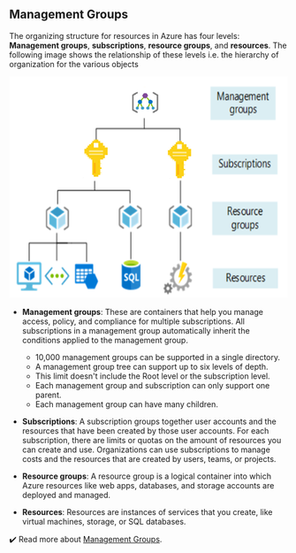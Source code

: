 ## Management Groups

The organizing structure for resources in Azure has four levels: **Management groups**, **subscriptions**, **resource groups**, and **resources**. The following image shows the relationship of these levels i.e. the hierarchy of organization for the various objects


![Screenshot of the hierarchy for objects in Azure.](../media/hierarchy.png)

+ **Management groups**: These are containers that help you manage access, policy, and compliance for multiple subscriptions. All subscriptions in a management group automatically inherit the conditions applied to the management group.

    + 10,000 management groups can be supported in a single directory.
    + A management group tree can support up to six levels of depth. 
    + This limit doesn't include the Root level or the subscription level.
    + Each management group and subscription can only support one parent.
    + Each management group can have many children.

+ **Subscriptions**: A subscription groups together user accounts and the resources that have been created by those user accounts. For each subscription, there are limits or quotas on the amount of resources you can create and use. Organizations can use subscriptions to manage costs and the resources that are created by users, teams, or projects.

+ **Resource groups**: A resource group is a logical container into which Azure resources like web apps, databases, and storage accounts are deployed and managed.

+ **Resources**: Resources are instances of services that you create, like virtual machines, storage, or SQL databases.

✔️ Read more about [Management Groups](https://docs.microsoft.com/azure/governance/management-groups/overview?azure-portal=true).